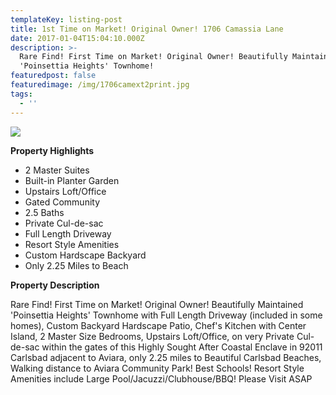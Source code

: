 ```yaml
---
templateKey: listing-post
title: 1st Time on Market! Original Owner! 1706 Camassia Lane
date: 2017-01-04T15:04:10.000Z
description: >-
  Rare Find! First Time on Market! Original Owner! Beautifully Maintained
  'Poinsettia Heights' Townhome!
featuredpost: false
featuredimage: /img/1706camext2print.jpg
tags:
  - ''
---
```

![](/img/1706camext1print.jpg)

**Property Highlights**

* 2 Master Suites
* Built-in Planter Garden
* Upstairs Loft/Office
* Gated Community
* 2.5 Baths
* Private Cul-de-sac
* Full Length Driveway
* Resort Style Amenities
* Custom Hardscape Backyard
* Only 2.25 Miles to Beach

**Property Description**

Rare Find! First Time on Market! Original Owner! Beautifully Maintained 'Poinsettia Heights' Townhome with Full Length Driveway (included in some homes), Custom Backyard Hardscape Patio, Chef's Kitchen with Center Island, 2 Master Size Bedrooms, Upstairs Loft/Office, on very Private Cul-de-sac within the gates of this Highly Sought After Coastal Enclave in 92011 Carlsbad adjacent to Aviara, only 2.25 miles to Beautiful Carlsbad Beaches, Walking distance to Aviara Community Park!  Best Schools! Resort Style  Amenities include Large Pool/Jacuzzi/Clubhouse/BBQ! Please Visit ASAP
